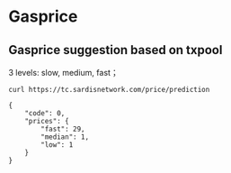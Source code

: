 # Gasprice

## Gasprice suggestion based on txpool

3 levels: slow, medium, fast；

```
curl https://tc.sardisnetwork.com/price/prediction
```


```
{
    "code": 0,
    "prices": {
        "fast": 29,
        "median": 1,
        "low": 1
    }
}
```